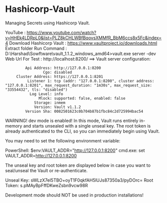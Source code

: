 # Hashicorp-Vault
 Managing Secrets using Hashicorp Vault.
 
YouTube : https://www.youtube.com/watch?v=HHEk4LDRpL0&list=PLZ8kCHLWBfBqovsXMMfR_BbM6ccs8x5Fc&index=4
Download Hashicorp Vault : https://www.vaultproject.io/downloads.html
Extract folder
Run Command : D:\Harshad\Sowftware\vault_1.1.2_windows_amd64>vault.exe server -dev
Web Url For Test : http://localhost:8200/
==> Vault server configuration:

             Api Address: http://127.0.0.1:8200
                     Cgo: disabled
         Cluster Address: https://127.0.0.1:8201
              Listener 1: tcp (addr: "127.0.0.1:8200", cluster address: "127.0.0.1:8201", max_request_duration: "1m30s", max_request_size: "33554432", tls: "disabled")
               Log Level: info
                   Mlock: supported: false, enabled: false
                 Storage: inmem
                 Version: Vault v1.1.2
             Version Sha: 0082501623c0b704b87b1fbc84c2d725994bac54

WARNING! dev mode is enabled! In this mode, Vault runs entirely in-memory
and starts unsealed with a single unseal key. The root token is already
authenticated to the CLI, so you can immediately begin using Vault.

You may need to set the following environment variable:

PowerShell:
    $env:VAULT_ADDR="http://127.0.0.1:8200"
cmd.exe:
    set VAULT_ADDR=http://127.0.0.1:8200

The unseal key and root token are displayed below in case you want to
seal/unseal the Vault or re-authenticate.

Unseal Key: sWLzX7el5TBO+oyT1F0qkfAH5lUJs87350a3/pyDOrc=
Root Token: s.pMAyBpFffDKweZsbn9vcw98R

Development mode should NOT be used in production installations!
